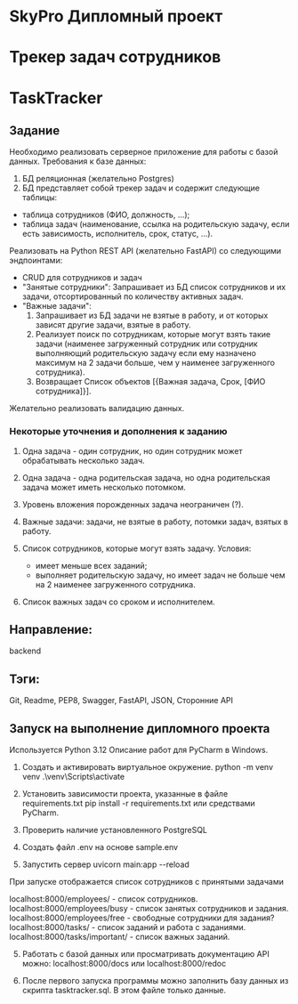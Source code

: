 # SkyPro Дипломный проект
# Трекер задач сотрудников
# TaskTracker

## Задание
Необходимо реализовать серверное приложение для работы с базой данных.
Требования к базе данных:
1. БД реляционная (желательно Postgres)
2. БД представляет собой трекер задач и содержит следующие таблицы:
- таблица сотрудников (ФИО, должность, ...);
- таблица задач (наименование, ссылка на родительскую задачу, если есть 
зависимость, исполнитель, срок, статус, ...).

Реализовать на Python REST API (желательно FastAPI) со следующими эндпоинтами:
- CRUD для сотрудников и задач
- "Занятые сотрудники": Запрашивает из БД список сотрудников и их задачи, 
отсортированный по количеству активных задач.
- "Важные задачи":
  1. Запрашивает из БД задачи не взятые в работу, и от которых зависят 
     другие задачи, взятые в работу.
  2. Реализует поиск по сотрудникам, которые могут взять такие
     задачи (наименее загруженный сотрудник или сотрудник выполняющий 
     родительскую задачу если ему назначено максимум на 2 задачи больше, 
     чем у наименее загруженного сотрудника).
  3. Возвращает Список объектов [{Важная задача, Срок, [ФИО сотрудника]}].
    
Желательно реализовать валидацию данных.

### Некоторые уточнения и дополнения к заданию
1. Одна задача - один сотрудник, но один сотрудник может обрабатывать 
несколько задач.
2. Одна задача - одна родительская задача, но одна родительская задача может 
иметь несколько потомком.
3. Уровень вложения порожденных задача неограничен (?).
4. Важные задачи: задачи, не взятые в работу, потомки задач, взятых в работу.

5. Список сотрудников, которые могут взять задачу. Условия: 
   - имеет меньше всех заданий;
   - выполняет родительскую задачу, но имеет задач не больше чем на 2 наименее 
   загруженного сотрудника.
6. Список важных задач со сроком и исполнителем. 

## Направление: 
backend

## Тэги:
Git, Readme, PEP8, Swagger, FastAPI, JSON, Сторонние API

## Запуск на выполнение дипломного проекта

Используется Python 3.12
Описание работ для PyCharm в Windows.

1. Создать и активировать виртуальное окружение.
python -m venv venv
.\venv\Scripts\activate

2. Установить зависимости проекта, указанные в файле requirements.txt
pip install -r requirements.txt 
или средствами PyCharm.

3. Проверить наличие установленного PostgreSQL
4. Создать файл .env на основе sample.env

4. Запустить сервер
uvicorn main:app --reload 

При запуске отображается список сотрудников с принятыми задачами

localhost:8000/employees/ - список сотрудников.
localhost:8000/employees/busy - список занятых сотрудников и задания.
localhost:8000/employees/free - свободные сотрудники для задания?
localhost:8000/tasks/ - список заданий и работа с заданиями.
localhost:8000/tasks/important/ - список важных заданий.

5. Работать с базой данных или просматривать документацию API можно:
localhost:8000/docs или
localhost:8000/redoc

6. После первого запуска программы можно заполнить базу данных из скрипта 
tasktracker.sql. В этом файле только данные.